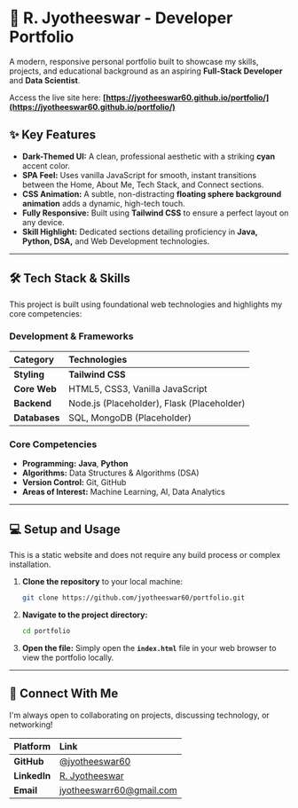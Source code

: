 

# 🚀 R. Jyotheeswar - Developer Portfolio

A modern, responsive personal portfolio built to showcase my skills, projects, and educational background as an aspiring **Full-Stack Developer** and **Data Scientist**.

Access the live site here: **[https://jyotheeswar60.github.io/portfolio/](https://jyotheeswar60.github.io/portfolio/)**

## ✨ Key Features

  * **Dark-Themed UI:** A clean, professional aesthetic with a striking **cyan** accent color.
  * **SPA Feel:** Uses vanilla JavaScript for smooth, instant transitions between the Home, About Me, Tech Stack, and Connect sections.
  * **CSS Animation:** A subtle, non-distracting **floating sphere background animation** adds a dynamic, high-tech touch.
  * **Fully Responsive:** Built using **Tailwind CSS** to ensure a perfect layout on any device.
  * **Skill Highlight:** Dedicated sections detailing proficiency in **Java, Python, DSA,** and Web Development technologies.

-----

## 🛠️ Tech Stack & Skills

This project is built using foundational web technologies and highlights my core competencies:

### Development & Frameworks

| Category | Technologies |
| :--- | :--- |
| **Styling** | **Tailwind CSS** |
| **Core Web** | HTML5, CSS3, Vanilla JavaScript |
| **Backend** | Node.js (Placeholder), Flask (Placeholder) |
| **Databases**| SQL, MongoDB (Placeholder) |

### Core Competencies

  * **Programming:** **Java**, **Python**
  * **Algorithms:** Data Structures & Algorithms (DSA)
  * **Version Control:** Git, GitHub
  * **Areas of Interest:** Machine Learning, AI, Data Analytics

-----

## 💻 Setup and Usage

This is a static website and does not require any build process or complex installation.

1.  **Clone the repository** to your local machine:
    ```bash
    git clone https://github.com/jyotheeswar60/portfolio.git
    ```
2.  **Navigate to the project directory:**
    ```bash
    cd portfolio
    ```
3.  **Open the file:**
    Simply open the **`index.html`** file in your web browser to view the portfolio locally.

-----

## 📧 Connect With Me

I'm always open to collaborating on projects, discussing technology, or networking\!

| Platform | Link |
| :--- | :--- |
| **GitHub** | [@jyotheeswar60](https://www.google.com/search?q=https://github.com/jyotheeswar60) |
| **LinkedIn** | [R. Jyotheeswar](https://www.linkedin.com/in/jyotheeswar28/) |
| **Email** | [jyotheeswarr60@gmail.com](mailto:jyotheeswarr60@gmail.com) |


